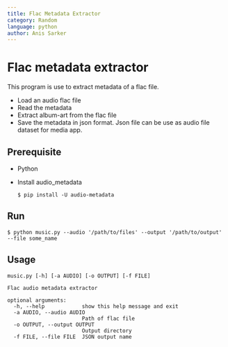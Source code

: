 ```yaml
---
title: Flac Metadata Extractor
category: Random
language: python
author: Anis Sarker
---
```


# Flac metadata extractor

This program is use to extract metadata of a flac file.

* Load an audio flac file
* Read the metadata
* Extract album-art from the flac file
* Save the metadata in json format. Json file can be use as audio file dataset for media app.

## Prerequisite
* Python
* Install audio_metadata

    `$ pip install -U audio-metadata`

## Run

`$ python music.py --audio '/path/to/files' --output '/path/to/output' --file some_name`


## Usage

```
music.py [-h] [-a AUDIO] [-o OUTPUT] [-f FILE]

Flac audio metadata extractor

optional arguments:
  -h, --help            show this help message and exit
  -a AUDIO, --audio AUDIO
                        Path of flac file
  -o OUTPUT, --output OUTPUT
                        Output directory
  -f FILE, --file FILE  JSON output name
```